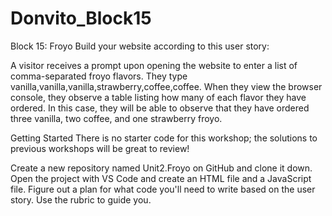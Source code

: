 # Donvito_Block15

Block 15: Froyo
Build your website according to this user story:

A visitor receives a prompt upon opening the website to enter a list of comma-separated froyo flavors. They type vanilla,vanilla,vanilla,strawberry,coffee,coffee. When they view the browser console, they observe a table listing how many of each flavor they have ordered. In this case, they will be able to observe that they have ordered three vanilla, two coffee, and one strawberry froyo.

Getting Started
There is no starter code for this workshop; the solutions to previous workshops will be great to review!

Create a new repository named Unit2.Froyo on GitHub and clone it down.
Open the project with VS Code and create an HTML file and a JavaScript file.
Figure out a plan for what code you'll need to write based on the user story. Use the rubric to guide you.